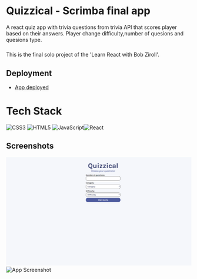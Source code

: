 # Quizzical - Scrimba final app

A react quiz app with trivia questions from trivia API that scores player based on their answers. Player change difficulty,number of quesions and quesions type.

#####

This is the final solo project of the 'Learn React with Bob Ziroll'.


## Deployment

 - [App deployed ](https://enchanting-stroopwafel-2b0e21.netlify.app/)



# Tech Stack
![CSS3](https://img.shields.io/badge/css3-%231572B6.svg?style=for-the-badge&logo=css3&logoColor=white) ![HTML5](https://img.shields.io/badge/html5-%23E34F26.svg?style=for-the-badge&logo=html5&logoColor=white) ![JavaScript](https://img.shields.io/badge/javascript-%23323330.svg?style=for-the-badge&logo=javascript&logoColor=%23F7DF1E)![React](https://img.shields.io/badge/react-%2320232a.svg?style=for-the-badge&logo=react&logoColor=%2361DAFB)

## Screenshots

![App Screenshot](firstimg.PNG)
![App Screenshot](second.PNG)


